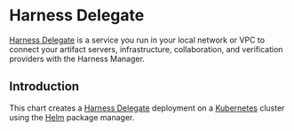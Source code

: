 # Harness Delegate

[Harness Delegate](https://docs.harness.io/article/de9t8iiynt-harness-architecture) is a service you run in your local network or VPC to connect your artifact servers, infrastructure, collaboration, and verification providers with the Harness Manager.

## Introduction

This chart creates a [Harness Delegate](https://docs.harness.io/article/h9tkwmkrm7-delegate-installation) deployment on a [Kubernetes](http://kubernetes.io) cluster using the [Helm](https://helm.sh) package manager.
